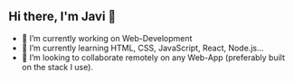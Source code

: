 ## Hi there, I'm Javi 👋

- 🔭 I’m currently working on Web-Development
- 🌱 I’m currently learning HTML, CSS, JavaScript, React, Node.js...
- 👯 I’m looking to collaborate remotely on any Web-App (preferably built on the stack I use).

<!--
**lifeBalance/lifeBalance** is a ✨ _special_ ✨ repository because its `README.md` (this file) appears on your GitHub profile.

Here are some ideas to get you started:

- 🤔 I’m looking for help with ...
- 💬 Ask me about ...
- 📫 How to reach me: ...
- 😄 Pronouns: ...
- ⚡ Fun fact: ...
-->
